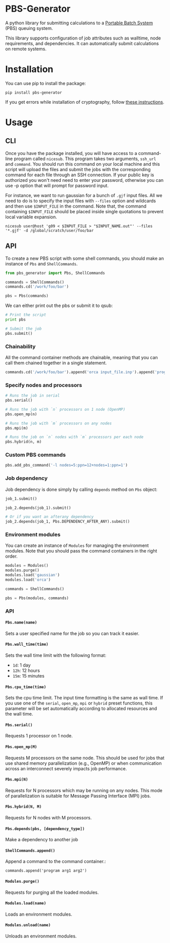 # PBS-Generator
A python library for submitting calculations to a [Portable Batch System](https://en.wikipedia.org/wiki/Portable_Batch_System) (PBS) queuing system.

This library supports configuration of job attributes such as walltime, node requirements, and dependencies. It can automatically submit calculations on remote systems.

# Installation
You can use pip to install the package:

```
pip install pbs-generator
```

If you get errors while installation of cryptography, follow [these instructions](http://stackoverflow.com/a/37781781/1543737).

# Usage

## CLI

Once you have the package installed, you will have access to a command-line program called `nicesub`. This program takes two arguments, `ssh_url` and `command`. You should run this command on your local machine and this script will upload the files and submit the jobs with the corresponding command for each file through an SSH connection. If your public key is authorized you won't need need to enter your password, otherwise you can use -p option that will prompt for password input.

For instance, we want to run gaussian for a bunch of `.gjf` input files. All we need to do is to specify the input files with `--files` option and wildcards and then use `$INPUT_FILE` in the command. Note that, the command containing `$INPUT_FILE` should be placed inside single quotations to prevent local variable expansion.

```
nicesub user@host 'g09 < $INPUT_FILE > "$INPUT_NAME.out"' --files '*.gjf' -d /global/scratch/user/foo/bar
```

## API

To create a new PBS script with some shell commands, you should make an instance of `Pbs` and `ShellCommands`.

```python
from pbs_generator import Pbs, ShellCommands

commands = ShellCommands()
commands.cd('/work/foo/bar')

pbs = Pbs(commands)
```

We can either print out the pbs or submit it to qsub:

```python
# Print the script
print pbs

# Submit the job
pbs.submit()
```

### Chainability
All the command container methods are chainable, meaning that you can call them chained together in a single statement.

```python
commands.cd('/work/foo/bar').append('orca input_file.inp').append('program arg1 arg2')
```

### Specify nodes and processors
```python
# Runs the job in serial
pbs.serial()

# Runs the job with `n` processors on 1 node (OpenMP)
pbs.open_mp(n)

# Runs the job with `m` processors on any nodes
pbs.mpi(m)

# Runs the job on `n` nodes with `m` processors per each node
pbs.hybrid(n, m)
```

### Custom PBS commands
```python
pbs.add_pbs_command('-l nodes=5:ppn=12+nodes=1:ppn=1')
```

### Job dependency
Job dependency is done simply by calling `depends` method on `Pbs` object:

```python
job_1.submit()

job_2.depends(job_1).submit()

# Or if you want an afterany dependency
job_2.depends(job_1, Pbs.DEPENDENCY_AFTER_ANY).submit()
```

### Environment modules
You can create an instance of `Modules` for managing the environment modules. Note that you should pass the command containers in the right order.

```python
modules = Modules()
modules.purge()
modules.load('gaussian')
modules.load('orca')

commands = ShellCommands()

pbs = Pbs(modules, commands)
```

### API
#### `Pbs.name(name)`
Sets a user specified name for the job so you can track it easier.

#### `Pbs.wall_time(time)`
Sets the wall time limit with the following format:

* `1d`: 1 day
* `12h`: 12 hours
* `15m`: 15 minutes

#### `Pbs.cpu_time(time)`
Sets the cpu time limit. The input time formatting is the same as wall time. If you use one of the `serial`, `open_mp`, `mpi` or `hybrid` preset functions, this parameter will be set automatically according to allocated resources and the wall time.

#### `Pbs.serial()`
Requests 1 processor on 1 node.

#### `Pbs.open_mp(M)`
Requests M processors on the same node. This should be used for jobs that use shared memory parallelization (e.g., OpenMP) or when communication across an interconnect severely impacts job performance.

#### `Pbs.mpi(N)`
Requests for N processors which may be running on any nodes. This mode of parallelization is suitable for Message Passing Interface (MPI) jobs.

#### `Pbs.hybrid(N, M)`
Requests for N nodes with M processors.

#### `Pbs.depends(pbs, [dependency_type])`
Make a dependency to another job

#### `ShellCommands.append()`
Append a command to the command container.:

```
commands.append('program arg1 arg2')
```

#### `Modules.purge()`
Requests for purging all the loaded modules.

#### `Modules.load(name)`
Loads an environment modules.

#### `Modules.unload(name)`
Unloads an environment modules.
